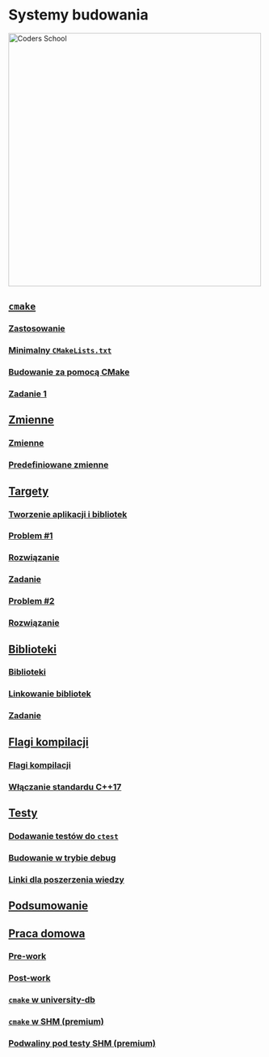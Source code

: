 # Systemy budowania

<a href="https://coders.school">
    <img width="500" data-src="coders_school_logo.png" src="coders_school_logo.png" alt="Coders School" class="plain">
</a>

## [`cmake`](cmake/01-usage.md)
### [Zastosowanie](cmake/01-usage.md#cmake-1)
### [Minimalny <code>CMakeLists.txt</code>](cmake/01-usage.md#minimalny-cmakeliststxt)
### [Budowanie za pomocą CMake](cmake/01-usage.md#budowanie-za-pomocą-cmakea)
### [Zadanie 1](cmake/01-usage.md#zadanie)
## [Zmienne](cmake/02-variables.md)
### [Zmienne](cmake/02-variables.md#zmienne-1)
### [Predefiniowane zmienne](cmake/02-variables.md#predefiniowane-zmienne)
## [Targety](cmake/03-targets.md)
### [Tworzenie aplikacji i bibliotek](cmake/03-targets.md#tworzenie-aplikacji-i-bibliotek)
### [Problem #1](cmake/03-targets.md#problem-1)
### [Rozwiązanie](cmake/03-targets.md#rozwiązanie)
### [Zadanie](cmake/03-targets.md#zadanie)
### [Problem #2](cmake/03-targets.md#problem-2)
### [Rozwiązanie](cmake/03-targets.md#rozwiązanie-1)
## [Biblioteki](cmake/04-libraries.md)
### [Biblioteki](cmake/04-libraries.md#biblioteki-1)
### [Linkowanie bibliotek](cmake/04-libraries.md#linkowanie-bibliotek)
### [Zadanie](cmake/04-libraries.md#zadanie)
## [Flagi kompilacji](cmake/05-flags.md)
### [Flagi kompilacji](cmake/05-flags.md#flagi-kompilacji-1)
### [Włączanie standardu C++17](cmake/05-flags.md#włączanie-standardu-c17)
## [Testy](cmake/06-tests.md)
### [Dodawanie testów do <code>ctest</code>](cmake/06-tests.md#dodawanie-testów-do-ctest)
### [Budowanie w trybie debug](cmake/06-tests.md#budowanie-w-trybie-debug)
### [Linki dla poszerzenia wiedzy](cmake/06-tests.md#linki-dla-poszerzenia-wiedzy)
## [Podsumowanie](cmake/07-recap.md)
## [Praca domowa](cmake/08-homework.md)
### [Pre-work](cmake/08-homework.md#pre-work)
### [Post-work](cmake/08-homework.md#post-work)
### [<code>cmake</code> w university-db](cmake/08-homework.md#cmake-w-university-db)
### [<code>cmake</code> w SHM (premium)](cmake/08-homework.md#cmake-w-shm-premium)
### [Podwaliny pod testy SHM (premium)](cmake/08-homework.md#podwaliny-pod-testy-w-shm-premium)
